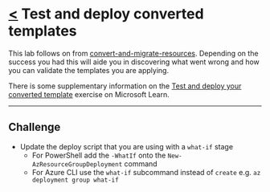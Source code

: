 # [<](./../README.md) Test and deploy converted templates

This lab follows on from [convert-and-migrate-resources](./../labs/convert-and-migrate-resources.md). Depending on the success you had this will aide you in discovering what went wrong and how you can validate the templates you are applying.

There is some supplementary information on the [Test and deploy your converted template](https://learn.microsoft.com/en-au/training/modules/migrate-azure-resources-bicep/7-exercise-test-deploy-converted-template?tabs=screenshot&pivots=cli) exercise on Microsoft Learn.

---

## Challenge

* Update the deploy script that you are using with a `what-if` stage
  * For PowerShell add the `-WhatIf` onto the `New-AzResourceGroupDeployment` command
  * For Azure CLI use the `what-if` subcommand instead of `create` e.g. `az deployment group what-if`
